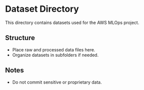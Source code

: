 # Dataset Directory

This directory contains datasets used for the AWS MLOps project.

## Structure

- Place raw and processed data files here.
- Organize datasets in subfolders if needed.

## Notes

- Do not commit sensitive or proprietary data.
